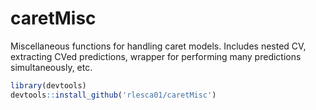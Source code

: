 caretMisc
==========================
Miscellaneous functions for handling caret models.  Includes nested CV, extracting CVed predictions, wrapper for performing many predictions simultaneously, etc.

```r
library(devtools)
devtools::install_github('rlesca01/caretMisc')
```

